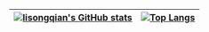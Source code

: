 
|[![lisongqian's GitHub stats](https://github-readme-stats.vercel.app/api?username=mytangyh&layout=compact&show_icons=truet&hide_border=true&count_private=true)](https://github.com/anuraghazra/github-readme-stats) | [![Top Langs](https://github-readme-stats.vercel.app/api/top-langs/?username=mytangyh&layout=compact&hide_border=true&hide=html,css)](https://github.com/anuraghazra/github-readme-stats) |
| ------ |------ |
